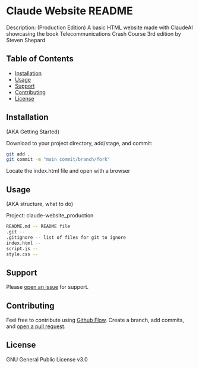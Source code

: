 # Claude Website README

Description: (Production Edition) A basic HTML website made with ClaudeAI showcasing the book Telecommunications Crash Course 3rd edition by Steven Shepard

## Table of Contents

- [Installation](#installation)
- [Usage](#usage)
- [Support](#support)
- [Contributing](#contributing)
- [License](#license)

## Installation
(AKA Getting Started)

Download to your project directory, add/stage, and commit:

```sh
git add .
git commit -m "main commit/branch/fork"
```

Locate the index.html file and open with a browser

## Usage
(AKA structure, what to do)

Project: claude-website_production

```sh
README.md -- README file
.git -- 
.gitignore -- list of files for git to ignore
index.html -- 
script.js -- 
style.css -- 
```

## Support

Please [open an issue](https://github.com/soramoth/TechToolsV1/issues/new) for support.

## Contributing

Feel free to contribute using [Github Flow](https://guides.github.com/introduction/flow/). Create a branch, add commits, and [open a pull request](https://github.com/soramoth/TechToolsV1/compare/).

## License

GNU General Public License v3.0
